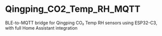 # Qingping_CO2_Temp_RH_MQTT
BLE-to-MQTT bridge for Qingping CO₂ Temp RH sensors using ESP32-C3, with full Home Assistant integration
